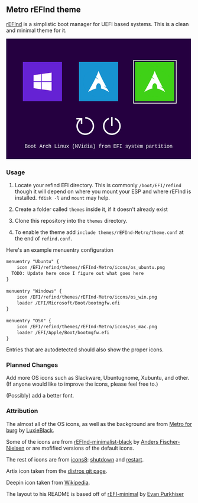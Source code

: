## Metro rEFInd theme

[rEFInd](http://www.rodsbooks.com/refind/) is a simplistic boot manager for UEFI
based systems. This is a clean and minimal theme for it.

![screenshot](screenshot.png)

### Usage

 1. Locate your refind EFI directory. This is commonly `/boot/EFI/refind`
    though it will depend on where you mount your ESP and where rEFInd is
    installed. `fdisk -l` and `mount` may help.

 2. Create a folder called `themes` inside it, if it doesn't already exist

 3. Clone this repository into the `themes` directory.

 4. To enable the theme add `include themes/rEFInd-Metro/theme.conf` at the end of
    `refind.conf`.

Here's an example menuentry configuration

```nginx
menuentry "Ubuntu" {
	icon /EFI/refind/themes/rEFInd-Metro/icons/os_ubuntu.png
  TODO: Update here once I figure out what goes here
}

menuentry "Windows" {
	icon /EFI/refind/themes/rEFInd-Metro/icons/os_win.png
	loader /EFI/Microsoft/Boot/bootmgfw.efi
}

menuentry "OSX" {
	icon /EFI/refind/themes/rEFInd-Metro/icons/os_mac.png
	loader /EFI/Apple/Boot/bootmgfw.efi
}
```

Entries that are autodetected should also show the proper icons.

### Planned Changes

Add more OS icons such as Slackware, Ubuntugnome, Xubuntu, and other. (If anyone would like to improve the icons, please feel free to.)

(Possibly) add a better font.

### Attribution

The almost all of the OS icons, as well as the background are from [Metro for burg][icons] by [LuxieBlack][icon-author].

Some of the icons are from [rEFInd-minimalist-black][other-icons] by
[Anders Fischer-Nielsen][other-icons-author] or are mofified versions of the default icons.

The rest of icons are from [icons8][icons8-site]: [shutdown][shutdown] and [restart][restart].

Artix icon taken from the [distros git page](https://github.com/artix-linux/artwork/blob/master/icons/logo512x512.png).

Deepin icon taken from [Wikipedia](https://es.wikibooks.org/wiki/Archivo:Deepin_logo.svg).

The layout to his README is based off of [rEFI-minimal][readme-base] by [Evan Purkhiser][readme-author]

[icons]: http://luxieblack.deviantart.com/art/Metro-burg-theme-336505408
[icon-author]: http://luxieblack.deviantart.com/

[padster]: https://github.com/theRealPadster
[other-icons]: https://github.com/andersfischernielsen/rEFInd-minimal-black

[icons8-site]: https://icons8.com/
[shutdown]: https://icons8.com/icon/15896/Shutdown
[restart]: https://icons8.com/icon/16877/restart

[readme-base]: https://github.com/EvanPurkhiser/rEFInd-minimal
[readme-author]: https://github.com/EvanPurkhiser
[other-icons-author]: https://github.com/andersfischernielsen
